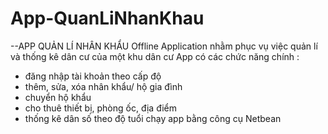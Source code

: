 # App-QuanLiNhanKhau
--APP QUẢN LÍ NHÂN KHẨU
Offline Application nhằm phục vụ việc quản lí và thống kê dân cư của một khu dân cư
App có các chức năng chính :
- đăng nhập tài khoản theo cấp độ
- thêm, sửa, xóa nhân khẩu/ hộ gia đình
- chuyển hộ khẩu
- cho thuê thiết bị, phòng ốc, địa điểm
- thống kê dân số theo độ tuổi
chạy app bằng công cụ Netbean  
